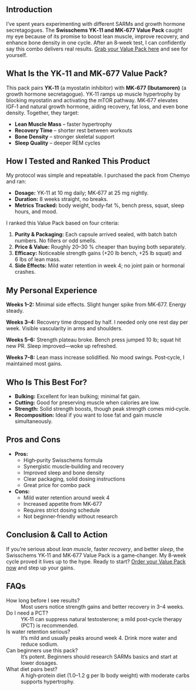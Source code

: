<h2>Introduction</h2>
<p>I’ve spent years experimenting with different SARMs and growth hormone secretagogues. The <strong>Swisschems YK‑11 and MK‑677 Value Pack</strong> caught my eye because of its promise to boost lean muscle, improve recovery, and enhance bone density in one cycle. After an 8‑week test, I can confidently say this combo delivers real results. <a href="https://www.chemyo.com/product/yk-11-and-mk-677-value-pack/?campaign=github&ref=166" target="_blank" rel="nofollow">Grab your Value Pack here</a> and see for yourself.</p>

<h2>What Is the YK‑11 and MK‑677 Value Pack?</h2>
<p>This pack pairs <strong>YK‑11</strong> (a myostatin inhibitor) with <strong>MK‑677 (Ibutamoren)</strong> (a growth hormone secretagogue). YK‑11 ramps up muscle hypertrophy by blocking myostatin and activating the mTOR pathway. MK‑677 elevates IGF‑1 and natural growth hormone, aiding recovery, fat loss, and even bone density. Together, they target:</p>
<ul>
  <li><strong>Lean Muscle Mass</strong> – faster hypertrophy</li>
  <li><strong>Recovery Time</strong> – shorter rest between workouts</li>
  <li><strong>Bone Density</strong> – stronger skeletal support</li>
  <li><strong>Sleep Quality</strong> – deeper REM cycles</li>
</ul>

<h2>How I Tested and Ranked This Product</h2>
<p>My protocol was simple and repeatable. I purchased the pack from Chemyo and ran:</p>
<ul>
  <li><strong>Dosage:</strong> YK‑11 at 10 mg daily; MK‑677 at 25 mg nightly.</li>
  <li><strong>Duration:</strong> 8 weeks straight, no breaks.</li>
  <li><strong>Metrics Tracked:</strong> body weight, body-fat %, bench press, squat, sleep hours, and mood.</li>
</ul>
<p>I ranked this Value Pack based on four criteria:</p>
<ol>
  <li><strong>Purity & Packaging:</strong> Each capsule arrived sealed, with batch batch numbers. No fillers or odd smells.</li>
  <li><strong>Price & Value:</strong> Roughly 20–30 % cheaper than buying both separately.</li>
  <li><strong>Efficacy:</strong> Noticeable strength gains (+20 lb bench, +25 lb squat) and 6 lbs of lean mass.</li>
  <li><strong>Side Effects:</strong> Mild water retention in week 4; no joint pain or hormonal crashes.</li>
</ol>

<h2>My Personal Experience</h2>
<p><strong>Weeks 1–2:</strong> Minimal side effects. Slight hunger spike from MK‑677. Energy steady.</p>
<p><strong>Weeks 3–4:</strong> Recovery time dropped by half. I needed only one rest day per week. Visible vascularity in arms and shoulders.</p>
<p><strong>Weeks 5–6:</strong> Strength plateau broke. Bench press jumped 10 lb; squat hit new PR. Sleep improved—woke up refreshed.</p>
<p><strong>Weeks 7–8:</strong> Lean mass increase solidified. No mood swings. Post‑cycle, I maintained most gains.</p>

<h2>Who Is This Best For?</h2>
<ul>
  <li><strong>Bulking:</strong> Excellent for lean bulking; minimal fat gain.</li>
  <li><strong>Cutting:</strong> Good for preserving muscle when calories are low.</li>
  <li><strong>Strength:</strong> Solid strength boosts, though peak strength comes mid‑cycle.</li>
  <li><strong>Recomposition:</strong> Ideal if you want to lose fat and gain muscle simultaneously.</li>
</ul>

<h2>Pros and Cons</h2>
<ul>
  <li><strong>Pros:</strong>
    <ul>
      <li>High‑purity Swisschems formula</li>
      <li>Synergistic muscle‑building and recovery</li>
      <li>Improved sleep and bone density</li>
      <li>Clear packaging, solid dosing instructions</li>
      <li>Great price for combo pack</li>
    </ul>
  </li>
  <li><strong>Cons:</strong>
    <ul>
      <li>Mild water retention around week 4</li>
      <li>Increased appetite from MK‑677</li>
      <li>Requires strict dosing schedule</li>
      <li>Not beginner‑friendly without research</li>
    </ul>
  </li>
</ul>

<h2>Conclusion &amp; Call to Action</h2>
<p>If you’re serious about <em>lean muscle</em>, faster <em>recovery</em>, and better <em>sleep</em>, the Swisschems YK‑11 and MK‑677 Value Pack is a game‑changer. My 8‑week cycle proved it lives up to the hype. Ready to start? <a href="https://www.chemyo.com/product/yk-11-and-mk-677-value-pack/?campaign=github&ref=166" target="_blank" rel="nofollow">Order your Value Pack now</a> and step up your gains.</p>

<h2>FAQs</h2>
<dl>
  <dt>How long before I see results?</dt>
  <dd>Most users notice strength gains and better recovery in 3–4 weeks.</dd>

  <dt>Do I need a PCT?</dt>
  <dd>YK‑11 can suppress natural testosterone; a mild post‑cycle therapy (PCT) is recommended.</dd>

  <dt>Is water retention serious?</dt>
  <dd>It’s mild and usually peaks around week 4. Drink more water and reduce sodium.</dd>

  <dt>Can beginners use this pack?</dt>
  <dd>It’s potent. Beginners should research SARMs basics and start at lower dosages.</dd>

  <dt>What diet pairs best?</dt>
  <dd>A high‑protein diet (1.0–1.2 g per lb body weight) with moderate carbs supports hypertrophy.</dd>
</dl>
